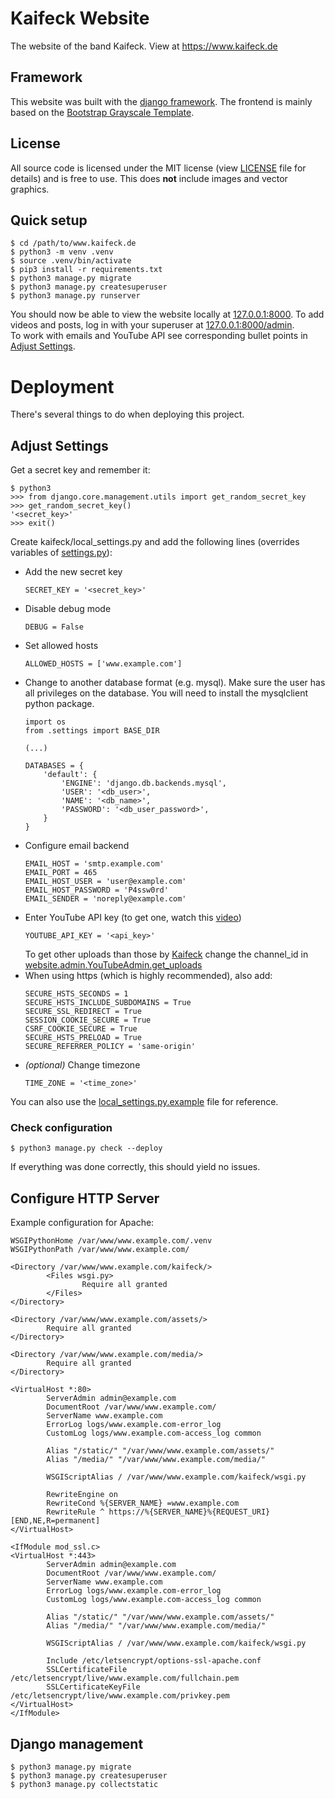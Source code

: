 # Kaifeck Website
The website of the band Kaifeck. View at https://www.kaifeck.de

## Framework
This website was built with the [django framework](https://www.djangoproject.com/). 
The frontend is mainly based on the [Bootstrap Grayscale Template](https://github.com/BlackrockDigital/startbootstrap-grayscale).

## License
All source code is licensed under the MIT license (view [LICENSE](../master/LICENSE) file for details) and is free to use. 
This does **not** include images and vector graphics.

## Quick setup
```
$ cd /path/to/www.kaifeck.de
$ python3 -m venv .venv
$ source .venv/bin/activate
$ pip3 install -r requirements.txt
$ python3 manage.py migrate
$ python3 manage.py createsuperuser
$ python3 manage.py runserver
```
You should now be able to view the website locally at [127.0.0.1:8000](http://127.0.0.1:8000).
To add videos and posts, log in with your superuser at [127.0.0.1:8000/admin](http://127.0.0.1:8000/admin). \
To work with emails and YouTube API see corresponding bullet points in [Adjust Settings](#adjust-settings).

# Deployment
There's several things to do when deploying this project.

## Adjust Settings
Get a secret key and remember it:
```
$ python3
>>> from django.core.management.utils import get_random_secret_key
>>> get_random_secret_key()
'<secret_key>'
>>> exit()
```
Create kaifeck/local_settings.py and add the following lines (overrides variables of [settings.py](../master/kaifeck/settings.py)):
  * Add the new secret key
    ```
    SECRET_KEY = '<secret_key>'
    ```
  * Disable debug mode
    ```
    DEBUG = False
    ```
  * Set allowed hosts
    ```
    ALLOWED_HOSTS = ['www.example.com']
    ```
  * Change to another database format (e.g. mysql). Make sure the user has all privileges on the database.
    You will need to install the mysqlclient python package.
    ```
    import os 
    from .settings import BASE_DIR
    
    (...)
    
    DATABASES = {
        'default': {
            'ENGINE': 'django.db.backends.mysql',
            'USER': '<db_user>',
            'NAME': '<db_name>',
            'PASSWORD': '<db_user_password>',
        }
    }
    ```
  * Configure email backend
    ```
    EMAIL_HOST = 'smtp.example.com'
    EMAIL_PORT = 465
    EMAIL_HOST_USER = 'user@example.com'
    EMAIL_HOST_PASSWORD = 'P4ssw0rd'
    EMAIL_SENDER = 'noreply@example.com'
    ```
  * Enter YouTube API key (to get one, watch this [video](https://www.youtube.com/watch?v=-QMg39gK624))
    ```
    YOUTUBE_API_KEY = '<api_key>'
    ```
    To get other uploads than those by [Kaifeck](https://www.youtube.com/channel/UCU5yJUgbF9E2LxDLS-voY4g) change the 
    channel_id in [website.admin.YouTubeAdmin.get_uploads](../master/website/admin.py#L40)
  * When using https (which is highly recommended), also add:
    ```
    SECURE_HSTS_SECONDS = 1
    SECURE_HSTS_INCLUDE_SUBDOMAINS = True
    SECURE_SSL_REDIRECT = True
    SESSION_COOKIE_SECURE = True
    CSRF_COOKIE_SECURE = True
    SECURE_HSTS_PRELOAD = True
    SECURE_REFERRER_POLICY = 'same-origin'
    ```
  * *(optional)* Change timezone
    ```
    TIME_ZONE = '<time_zone>'
    ```
You can also use the [local_settings.py.example](../master/kaifeck/local_settings.py.example) file for reference.
  
### Check configuration
```
$ python3 manage.py check --deploy
```
If everything was done correctly, this should yield no issues.

## Configure HTTP Server
Example configuration for Apache:
```
WSGIPythonHome /var/www/www.example.com/.venv
WSGIPythonPath /var/www/www.example.com/

<Directory /var/www/www.example.com/kaifeck/>
        <Files wsgi.py>
                Require all granted
        </Files>
</Directory>

<Directory /var/www/www.example.com/assets/>
        Require all granted
</Directory>

<Directory /var/www/www.example.com/media/>
        Require all granted
</Directory>

<VirtualHost *:80>
        ServerAdmin admin@example.com
        DocumentRoot /var/www/www.example.com/
        ServerName www.example.com
        ErrorLog logs/www.example.com-error_log
        CustomLog logs/www.example.com-access_log common

        Alias "/static/" "/var/www/www.example.com/assets/"
        Alias "/media/" "/var/www/www.example.com/media/"

        WSGIScriptAlias / /var/www/www.example.com/kaifeck/wsgi.py

        RewriteEngine on
        RewriteCond %{SERVER_NAME} =www.example.com
        RewriteRule ^ https://%{SERVER_NAME}%{REQUEST_URI} [END,NE,R=permanent]
</VirtualHost>

<IfModule mod_ssl.c>
<VirtualHost *:443>
        ServerAdmin admin@example.com
        DocumentRoot /var/www/www.example.com/
        ServerName www.example.com
        ErrorLog logs/www.example.com-error_log
        CustomLog logs/www.example.com-access_log common

        Alias "/static/" "/var/www/www.example.com/assets/"
        Alias "/media/" "/var/www/www.example.com/media/"

        WSGIScriptAlias / /var/www/www.example.com/kaifeck/wsgi.py

        Include /etc/letsencrypt/options-ssl-apache.conf
        SSLCertificateFile /etc/letsencrypt/live/www.example.com/fullchain.pem
        SSLCertificateKeyFile /etc/letsencrypt/live/www.example.com/privkey.pem
</VirtualHost>
</IfModule>
```

## Django management
```
$ python3 manage.py migrate
$ python3 manage.py createsuperuser
$ python3 manage.py collectstatic
```
